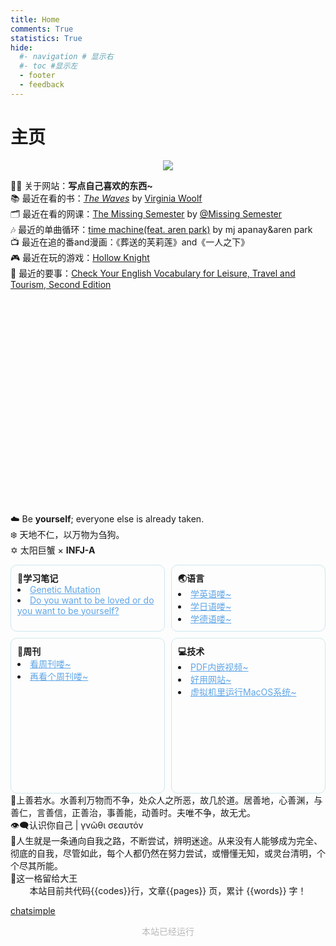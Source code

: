 ```yaml
---
title: Home
comments: True
statistics: True
hide:
  #- navigation # 显示右
  #- toc #显示左
  - footer
  - feedback
---
```

# 主页

<!-- 尝试添加相册没成功 -->

<!-- <link href="stylesheets/glightbox.min.css" rel="stylesheet"/><style>
            html.glightbox-open { overflow: initial; height: 100%; }
            .gslide-title { margin-top: 0px; user-select: text; }
            .gslide-desc { color: #666; user-select: text; }
            .gslide-image img { background: white; }
            .gscrollbar-fixer { padding-right: 15px; }
            .gdesc-inner { font-size: 0.75rem; }
            body[data-md-color-scheme="slate"] .gdesc-inner { background: var(--md-default-bg-color);}
            body[data-md-color-scheme="slate"] .gslide-title { color: var(--md-default-fg-color);}
            body[data-md-color-scheme="slate"] .gslide-desc { color: var(--md-default-fg-color);}
</style><script src="javascripts/glightbox.min.js"></script></head>

<link href="stylesheets/carousel.css" rel="stylesheet"/>
<div class="md-content" data-md-component="content">
<article class="md-content__inner md-typeset">
<script async="" src="//busuanzi.ibruce.info/busuanzi/2.3/busuanzi.pure.mini.js"></script>
<div class="carousel slide carousel-fade" data-bs-ride="carousel" id="carouselExampleCaptions">
<div class="carousel-indicators">
<button aria-current="true" aria-label="Slide 1" class="active" data-bs-slide-to="0" data-bs-target="#carouselExampleCaptions" type="button"></button>
<button aria-label="Slide 2" data-bs-slide-to="1" data-bs-target="#carouselExampleCaptions" type="button"></button>
<button aria-label="Slide 3" data-bs-slide-to="2" data-bs-target="#carouselExampleCaptions" type="button"></button>
<button aria-label="Slide 4" data-bs-slide-to="3" data-bs-target="#carouselExampleCaptions" type="button"></button>
</div>
<div class="carousel-inner">
<div class="carousel-item active">
<a class="glightbox" data-desc-position="bottom" data-height="auto" data-width="100%" href="https://pic.imgdb.cn/item/6607cc339f345e8d03d9c3e0.jpg"><img class="d-block w-100" src="https://pic.imgdb.cn/item/6607cc339f345e8d03d9c3e0.jpg" style="overflow: hidden; width: 100%; object-fit: cover; height: 220px;"/></a>
<div class="carousel-caption d-none d-md-block">
<p style="font-size: 1rem">2024.3.25<br/><b>黄厝海滩</b></p>
</div>
</div>
<div class="carousel-item">
<a class="glightbox" data-desc-position="bottom" data-height="auto" data-width="100%" href="https://s11.ax1x.com/2024/03/05/pFDYOX9.jpg"><img class="d-block w-100" src="https://s11.ax1x.com/2024/03/05/pFDYOX9.jpg" style="overflow: hidden; width: 100%; object-fit: cover; height: 220px;"/></a>
<div class="carousel-caption d-none d-md-block">
<p style="font-size: 1rem">2024.3.3<br/><b>太子湾</b></p>
</div>
</div>
<div class="carousel-item">
<a class="glightbox" data-desc-position="bottom" data-height="auto" data-width="100%" href="https://s11.ax1x.com/2024/03/05/pFDYL6J.jpg"><img class="d-block w-100" src="https://s11.ax1x.com/2024/03/05/pFDYL6J.jpg" style="overflow: hidden; width: 100%; object-fit: cover; height: 220px"/></a>
<div class="carousel-caption d-none d-md-block">
<p style="font-size: 1rem">2024.2.10<br/><b>绍兴</b></p>
</div>
</div>
<div class="carousel-item">
<a class="glightbox" data-desc-position="bottom" data-height="auto" data-width="100%" href="https://s11.ax1x.com/2024/03/05/pFDN5GT.jpg"><img class="d-block w-100" src="https://s11.ax1x.com/2024/03/05/pFDN5GT.jpg" style="overflow: hidden; width: 100%; object-fit: cover; height: 220px"/></a>
<div class="carousel-caption d-none d-md-block">
<p style="font-size: 1rem">2024.3.3<br/><b>法喜寺</b></p>
</div>
</div>
</div>
<button class="carousel-control-prev" data-bs-slide="prev" data-bs-target="#carouselExampleCaptions" type="button">
<span aria-hidden="true" class="carousel-control-prev-icon"></span>
</button>
<button class="carousel-control-next" data-bs-slide="next" data-bs-target="#carouselExampleCaptions" type="button">
<span aria-hidden="true" class="carousel-control-next-icon"></span>
</button>
</div>
<script id="__config" type="application/json">{"base": ".", "features": ["navigation.tracking", "navigation.tabs", "navigation.sections", "navigation.tabs.sticky", "navigation.prune", "toc.follow", "content.code.annotate", "navigation.indexes", "navigation.top", "search.suggest", "search.highlight", "search.share", "navigation.footer"], "search": "assets/javascripts/workers/search.208ed371.min.js", "translations": {"clipboard.copied": "\u5df2\u590d\u5236", "clipboard.copy": "\u590d\u5236", "search.result.more.one": "\u5728\u8be5\u9875\u4e0a\u8fd8\u6709 1 \u4e2a\u7b26\u5408\u6761\u4ef6\u7684\u7ed3\u679c", "search.result.more.other": "\u5728\u8be5\u9875\u4e0a\u8fd8\u6709 # \u4e2a\u7b26\u5408\u6761\u4ef6\u7684\u7ed3\u679c", "search.result.none": "\u6ca1\u6709\u627e\u5230\u7b26\u5408\u6761\u4ef6\u7684\u7ed3\u679c", "search.result.one": "\u627e\u5230 1 \u4e2a\u7b26\u5408\u6761\u4ef6\u7684\u7ed3\u679c", "search.result.other": "# \u4e2a\u7b26\u5408\u6761\u4ef6\u7684\u7ed3\u679c", "search.result.placeholder": "\u952e\u5165\u4ee5\u5f00\u59cb\u641c\u7d22", "search.result.term.missing": "\u7f3a\u5c11", "select.version": "\u9009\u62e9\u5f53\u524d\u7248\u672c"}}</script>
<script src="assets/javascripts/bundle.fac441b0.min.js"></script>
<script src="javascripts/extra.js"></script>
<script src="javascripts/mathjax.js"></script>
<script src="https://polyfill.io/v3/polyfill.min.js?features=es6"></script>
<script src="https://cdn.jsdelivr.net/npm/mathjax@3/es5/tex-mml-chtml.js"></script>
<script src="https://unpkg.com/tablesort@5.3.0/dist/tablesort.min.js"></script>
<script src="javascripts/tablesort.js"></script>
<script src="https://unpkg.com/valine@1.5.1/dist/Valine.min.js"></script>
<script src="https://cdn.staticfile.org/jquery/2.1.1/jquery.min.js"></script>
<script src="javascripts/bootstrap.min.js"></script>
<script src="https://cdn.jsdelivr.net/npm/aplayer@1.7.0/dist/APlayer.min.js"></script>
<script src="https://cdn.jsdelivr.net/npm/meting@1.1.0/dist/Meting.min.js"></script> -->


<!-- <center><font  color= #518FC1 size=6>“天地不仁，以万物为刍狗”</font></center> -->
<!-- <center><font  color= #518FC1 size=6 class="ml3">“天地不仁，以万物为刍狗”</font></center>
<script src="https://cdnjs.cloudflare.com/ajax/libs/animejs/2.0.2/anime.min.js"></script>


<center>
<font  color= #608DBD size=3>
<span id="jinrishici-sentence">正在加载今日诗词....</span>
<script src="https://sdk.jinrishici.com/v2/browser/jinrishici.js" charset="utf-8"></script>
</font>
</center> -->

<!-- <center>
<font  color= #608DBD size=3>
<span id="hitokoto-sentence">正在加载一言....</span>
<script src="https://v1.hitokoto.cn"></script>
</font>
</center> -->

<!-- <center>
<font  color= #608DBD size=3>
<p id="hitokoto">
  <a href="#" id="hitokoto_text" target="_blank"></a>
</p>
<script>
  fetch('https://v1.hitokoto.cn')
    .then(response => response.json())
    .then(data => {
      const hitokoto = document.querySelector('#hitokoto_text')
      hitokoto.href = `https://hitokoto.cn/?uuid=${data.uuid}`
      hitokoto.innerText = data.hitokoto
    })
    .catch(console.error)
</script>
</font>
</center> -->


<!-- <div id="rcorners2" >
  <div id="rcorners1">
    <body>
      <font color="#4351AF">
        <p class="p1"></p>
<script defer>
    //格式：2020年04月12日 10:20:00 星期二
    function format(newDate) {
        var day = newDate.getDay();
        var y = newDate.getFullYear();
        var m =
            newDate.getMonth() + 1 < 10
                ? "0" + (newDate.getMonth() + 1)
                : newDate.getMonth() + 1;
        var d =
            newDate.getDate() < 10 ? "0" + newDate.getDate() : newDate.getDate();
        var h =
            newDate.getHours() < 10 ? "0" + newDate.getHours() : newDate.getHours();
        var min =
            newDate.getMinutes() < 10
                ? "0" + newDate.getMinutes()
                : newDate.getMinutes();
        var s =
            newDate.getSeconds() < 10
                ? "0" + newDate.getSeconds()
                : newDate.getSeconds();
        var dict = {
            1: "一",
            2: "二",
            3: "三",
            4: "四",
            5: "五",
            6: "六",
            0: "天",
        };
        //var week=["日","一","二","三","四","五","六"]
        return (
            y +
            "年" +
            m +
            "月" +
            d +
            "日" +
            " " +
            h +
            ":" +
            min +
            ":" +
            s +
            " 星期" +
            dict[day]
        );
    }
    var timerId = setInterval(function () {
        var newDate = new Date();
        var p1 = document.querySelector(".p1");
        if (p1) {
            p1.textContent = format(newDate);
        }
    }, 1000);
</script>
      </font>
    </body>
  </div>
  <ul>
  	<li>这是一个记录自我的地方，但也希望能给你带来帮助</li>
    <li>建议先看左侧目录的前言部分</li>
    <li>Mac/PC端 请在上方标签栏选择主题 在左侧目录选择文章</li>
    <li>移动端 请点击左上角图标选择主题和文章</li>
    <li>搜索关键词以打开文章</li>
    <li>
      如遇到网页卡顿/打开文章后无法显示图片的情况，请使用<strong>科学上网</strong>以打破信息壁垒
    </li>
  </ul>
</div>  -->


<div class="admonition note">
<p><center><a href="/home/about"><img class="site-author-image" src="https://s2.loli.net/2024/04/26/8mpTlt9wiQvYLUy.png"/></a>
</p>
</div>
<div class="admonition info inline" style="height: 520px;">
<p><left>
🙋‍♂️ 关于网站：<strong>写点自己喜欢的东西~</strong><br/>
📚 最近在看的书：<i><a href="https://www.wikiwand.com/en/The_Waves">The Waves</a></i> by <a href="https://www.wikiwand.com/en/Virginia_Woolf"> Virginia Woolf </a><br>
🗂️ 最近在看的网课：<a href="https://www.youtube.com/watch?v=Z56Jmr9Z34Q">The Missing Semester</a> by <a href="https://www.youtube.com/@MissingSemester">@Missing Semester</a> <br>
🎶 最近的单曲循环：<a href="https://soundcloud.com/mjapanay/timemachine">time machine(feat. aren park)</a> by mj apanay&aren park <br>
📺 最近在追的番and漫画：《葬送的芙莉莲》and《一人之下》<br>
🎮 最近在玩的游戏：<a href="https://store.steampowered.com/app/367520/Hollow_Knight/">Hollow Knight</a><br>
🎐 最近的要事：<a href="https://www.amazon.sg/English-Vocabulary-Leisure-Travel-Tourism/dp/0713687363">Check Your English Vocabulary for Leisure, Travel and Tourism, Second Edition</a>




</left>
</p>

</div>
<div class="admonition quote">
<p><left>
☁️ Be <strong>yourself</strong>; everyone else is already taken.<br/>
❄️ 天地不仁，以万物为刍狗。<br/>
✡️ 太阳巨蟹 × <b>INFJ-A</b> 
</left></p>
</div>

<!-- <div class="big-div">
  <div class="small-div">
    <p><strong>📄学习笔记</strong></p>
    <a href="Dream/Notes/CrashCourse/Biology/Biology37.md">Genetic Mutation</a> <br>
    <a href="Dream/Notes/Others/PsychologyExceptMOOC/SisyphusDoYouWantToBeLoved.md">Do you want to be loved or do you want to be yourself?</a> 
  </div>

  <div class="small-div">
    <p><strong>🌏语言</strong></p>
        <a href="Dream/Languages/English.md">学英语喽~</a><br>
        <a href="blog/Mac/homebrew.md">学日语喽~</a>
  </div>
  <div class="small-div">
    <p><strong>📰周刊</strong></p>
    <a href="Weekly/Week01.md">看周刊喽~</a><br>
    <a href="Weekly/Week02.md">再看个周刊喽~</a>
  </div>
  <div class="small-div">
    <p><strong>💻技术</strong></p>
    <a href="Tech/ToolsWebsites/PDFInsertVideo.md">PDF内嵌视频~</a><br>
    <a href="Tech/ToolsWebsites/UsefulWebsites.md">好用网站~</a>
  </div>
</div> -->

<!-- <style>
  .big-div {
    display: flex;
    flex-wrap: wrap; /* 让子元素换行 */
    gap: 10px; /* 设置小div之间的间距 */
  }
  .small-div {
    flex: 1 0 50%; /* 设置每个小div占据的宽度为50%，即两列 */
    background-color: transparent; /* 设置背景透明 */
    border: 4px solid #f3f3f3; /* 设置边框 */
    padding: 10px; /* 设置内边距 */
    box-shadow: 0 1px 2px rgba(0,0,0,.1); /* 设置阴影 */
  }
  .small-div p {
    margin: 0; /* 清除段落的默认外边距 */
  }
  .small-div a {
    text-decoration: none; /* 去除链接的下划线 */
    color: #333; /* 设置链接文字颜色 */
  }
</style> -->

<style>
  .big-div {
    display: grid;
    grid-template-columns: repeat(2, 1fr); /* 两列 */
    gap: 10px; /* 设置小div之间的间距 */
    max-width: 700px; /* 设置最大宽度 */
    margin: 0 auto; /* 居中显示 */
  }
  .small-div {
    background-color: transparent; /* 设置背景透明 */
    border: 1px solid #cee7ed; 
    border-radius: 10px;
    border-color: #cee7ed; /* 设置边框颜色 */
    padding: 10px; /* 设置内边距 */
    /* box-shadow: 0 1px 2px rgba(0,0,0,.1); 设置阴影 */
  }
  .small-div p {
    margin: 0; /* 清除段落的默认外边距 */
  }
  .small-div a {
    /* text-decoration: none; 去除链接的下划线 */
    color: #5fa5e7; /* 设置链接文字颜色 */
  }
</style>

<div class="big-div">
  <div class="small-div">
    <p><strong>📄学习笔记</strong></p>
    <li><a href="Dream/Notes/CrashCourse/Biology/Biology37.html">Genetic Mutation</a></li>
    <li><a href="Dream/Notes/Others/PsychologyExceptMOOC/SisyphusDoYouWantToBeLoved.html">Do you want to be loved or do you want to be yourself?</a></li> 
  </div>

  <div class="small-div">
    <p><strong>🌏语言</strong></p>
    <li><a href="Dream/Languages/English.html">学英语喽~</a></li>
    <li><a href="Dream/Languages/Japanese.html">学日语喽~</a></li>
    <li><a href="Dream/Languages/German.html">学德语喽~</a></li>
  </div>
  <div class="small-div" style="height:227px;">
    <p><strong>📰周刊</strong></p>
    <li><a href="Weekly/Week01.html">看周刊喽~</a></li>
    <li><a href="Weekly/Week02.html">再看个周刊喽~</a></li>
  </div>
  <div class="small-div" style="height:227px;">
    <p><strong>💻技术</strong></p>
    <li><a href="Tech/ToolsWebsites/PDFInsertVideo.html">PDF内嵌视频~</a></li>
    <li><a href="Tech/ToolsWebsites/UsefulWebsites.html">好用网站~</a></li>
    <li><a href="Tech/ToolsWebsites/VmwareMacOS.html">虚拟机里运行MacOS系统~</a></li>
  </div>
</div>








<!-- !!! info "站点统计"
    <center>
    本站目前共 {{pages}} 页，累计 {{words}} 字！
    </center> -->


<!-- <strong>推荐文章:material-book:</strong> <br>
  - [白非立上进记](Dream/ToOldDaysMyself/Vain.md) <br>
  - [English Comprehensible Input](Dream/Languages/English.md) <br>
  - [Japanese Comprehensible Input](Dream/Languages/Japanese.md) <br>
  - [Do you want to be loved or do you want to be yourself?](Dream/Notes/Others/PsychologyExceptMOOC/SisyphusDoYouWantToBeLoved.md)<br>
  - [Crash Course Biology#37](Dream/Notes/CrashCourse/Biology/Biology37.md) <br>
  - [Technophile周刊](Weekly/Weeklyindex.md) <br>
  - [PDF内嵌视频](Tech/ToolsWebsites/PDFInsertVideo.md) <br> -->


<!-- 快速谈话(1) 联系我(2)
{ .annotate }

1. 点击右下角与我在线交谈.
2. 19113274804
*** -->




<div class="admonition quote">
🌊上善若水。水善利万物而不争，处众人之所恶，故几於道。居善地，心善渊，与善仁，言善信，正善治，事善能，动善时。夫唯不争，故无尤。<br>
<!--出自《道德经》第八章 -->
👁️‍🗨️认识你自己 | γνῶθι σεαυτόν <br>
<!--相传是刻在德尔斐的阿波罗神庙的三句箴言之一-->
👣人生就是一条通向自我之路，不断尝试，辨明迷途。从来没有人能够成为完全、彻底的自我，尽管如此，每个人都仍然在努力尝试，或懵懂无知，或灵台清明，个个尽其所能。<br>
<!--出自《德米安：彷徨少年时》-黑塞 -->
🌺这一格留给大王
</div>



<div class="admonition info">
    <center>
    本站目前共代码{{codes}}行，文章{{pages}} 页，累计 {{words}} 字！
    </center>
</div>


<head>
<!-- Google tag (gtag.js) -->
<script async src="https://www.googletagmanager.com/gtag/js?id=G-29HZMNR0KG"></script>
<script>
  window.dataLayer = window.dataLayer || [];
  function gtag(){dataLayer.push(arguments);}
  gtag('js', new Date());

  gtag('config', 'G-29HZMNR0KG');
</script>


<!-- Start of Howxm client code snippet -->
<script>
function _howxm(){_howxmQueue.push(arguments)}
window._howxmQueue=window._howxmQueue||[];
_howxm('setAppID','14429fca-cac1-4551-a472-b046a96ebb75');
(function(){var scriptId='howxm_script';
if(!document.getElementById(scriptId)){
var e=document.createElement('script'),
t=document.getElementsByTagName('script')[0];
e.setAttribute('id',scriptId);
e.type='text/javascript';e.async=!0;
e.src='https://static.howxm.com/sdk.js';
t.parentNode.insertBefore(e,t)}})();
</script>
<!-- End of Howxm client code snippet -->

<chat-bot platform_id="62ef4cd3-9013-410d-bfd0-3e415cd260c6" user_id="fbae907b-5d9f-4ef2-b346-f16e9d6c777d" chatbot_id="e75d6789-9950-40ef-ba1f-19dcde7a8c56"><a href="https://www.chatsimple.ai/?utm_source=widget&utm_medium=referral">chatsimple</a></chat-bot><script src="https://cdn.chatsimple.ai/chat-bot-loader.js" defer></script>
</head>

<!-- :material-information-outline:{ title="本站访问量" }本站访问量：<script async src="//finicounter.eu.org/finicounter.js"></script>
<span id="finicount_views"></span> -->

<head>
<script charset="UTF-8" id="LA_COLLECT" src="//sdk.51.la/js-sdk-pro.min.js"></script>
<script>LA.init({id:"3HOcxvgwJJmkuGUi",ck:"3HOcxvgwJJmkuGUi"})</script>
</head>


<div class="admonition note">
   <body>
        <font color="#B9B9B9">
        <p style="text-align: center; ">
                <span>本站已经运行</span>
                <span id='box1'></span>
    </p>
      <div id="box1"></div>
      <script>
        function timingTime(){
          let start = '2024-03-31 00:00:00'
          let startTime = new Date(start).getTime()
          let currentTime = new Date().getTime()
          let difference = currentTime - startTime
          let m =  Math.floor(difference / (1000))
          let mm = m % 60  // 秒
          let f = Math.floor(m / 60)
          let ff = f % 60 // 分钟
          let s = Math.floor(f/ 60) // 小时
          let ss = s % 24
          let day = Math.floor(s  / 24 ) // 天数
          return day + "天" + ss + "时" + ff + "分" + mm +'秒'
        }
        setInterval(()=>{
          document.getElementById('box1').innerHTML = timingTime()
        },1000)
      </script>
      </font>
    </body>
</div>

<head>
<script defer src="https://analytics.us.umami.is/script.js" data-website-id="dae37494-1db6-408a-afdd-1868e1a7d41a"></script>
</head>
